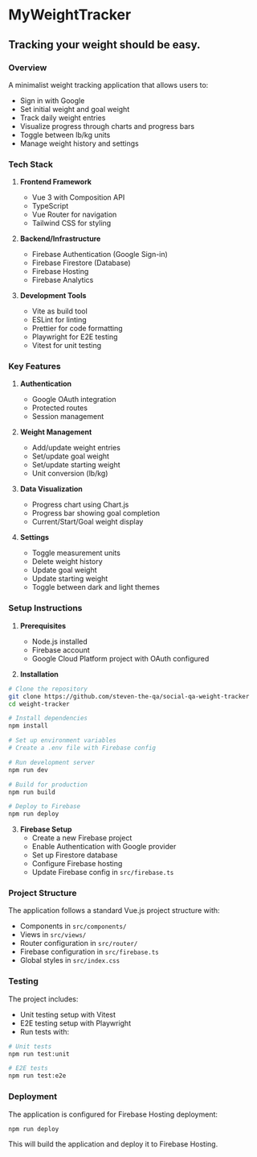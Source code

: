 # MyWeightTracker

## Tracking your weight should be easy.

### Overview
A minimalist weight tracking application that allows users to:
- Sign in with Google
- Set initial weight and goal weight
- Track daily weight entries
- Visualize progress through charts and progress bars
- Toggle between lb/kg units
- Manage weight history and settings

### Tech Stack
1. **Frontend Framework**
   - Vue 3 with Composition API
   - TypeScript
   - Vue Router for navigation
   - Tailwind CSS for styling

2. **Backend/Infrastructure**
   - Firebase Authentication (Google Sign-in)
   - Firebase Firestore (Database)
   - Firebase Hosting
   - Firebase Analytics

3. **Development Tools**
   - Vite as build tool
   - ESLint for linting
   - Prettier for code formatting
   - Playwright for E2E testing
   - Vitest for unit testing

### Key Features

1. **Authentication**
   - Google OAuth integration
   - Protected routes
   - Session management

2. **Weight Management**
   - Add/update weight entries
   - Set/update goal weight
   - Set/update starting weight
   - Unit conversion (lb/kg)

3. **Data Visualization**
   - Progress chart using Chart.js
   - Progress bar showing goal completion
   - Current/Start/Goal weight display

4. **Settings**
   - Toggle measurement units
   - Delete weight history
   - Update goal weight
   - Update starting weight
   - Toggle between dark and light themes

### Setup Instructions

1. **Prerequisites**
   - Node.js installed
   - Firebase account
   - Google Cloud Platform project with OAuth configured

2. **Installation**
```bash
# Clone the repository
git clone https://github.com/steven-the-qa/social-qa-weight-tracker
cd weight-tracker

# Install dependencies
npm install

# Set up environment variables
# Create a .env file with Firebase config

# Run development server
npm run dev

# Build for production
npm run build

# Deploy to Firebase
npm run deploy
```

3. **Firebase Setup**
   - Create a new Firebase project
   - Enable Authentication with Google provider
   - Set up Firestore database
   - Configure Firebase hosting
   - Update Firebase config in `src/firebase.ts`

### Project Structure
The application follows a standard Vue.js project structure with:
- Components in `src/components/`
- Views in `src/views/`
- Router configuration in `src/router/`
- Firebase configuration in `src/firebase.ts`
- Global styles in `src/index.css`

### Testing
The project includes:
- Unit testing setup with Vitest
- E2E testing setup with Playwright
- Run tests with:
```bash
# Unit tests
npm run test:unit

# E2E tests
npm run test:e2e
```

### Deployment
The application is configured for Firebase Hosting deployment:
```bash
npm run deploy
```

This will build the application and deploy it to Firebase Hosting.